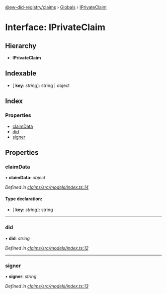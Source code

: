 [@ew-did-registry/claims](../README.md) › [Globals](../globals.md) › [IPrivateClaim](iprivateclaim.md)

# Interface: IPrivateClaim

## Hierarchy

* **IPrivateClaim**

## Indexable

* \[ **key**: *string*\]: string | object

## Index

### Properties

* [claimData](iprivateclaim.md#claimdata)
* [did](iprivateclaim.md#did)
* [signer](iprivateclaim.md#signer)

## Properties

###  claimData

• **claimData**: *object*

*Defined in [claims/src/models/index.ts:14](https://github.com/energywebfoundation/ew-did-registry/blob/9796cd6/packages/claims/src/models/index.ts#L14)*

#### Type declaration:

* \[ **key**: *string*\]: string

___

###  did

• **did**: *string*

*Defined in [claims/src/models/index.ts:12](https://github.com/energywebfoundation/ew-did-registry/blob/9796cd6/packages/claims/src/models/index.ts#L12)*

___

###  signer

• **signer**: *string*

*Defined in [claims/src/models/index.ts:13](https://github.com/energywebfoundation/ew-did-registry/blob/9796cd6/packages/claims/src/models/index.ts#L13)*
